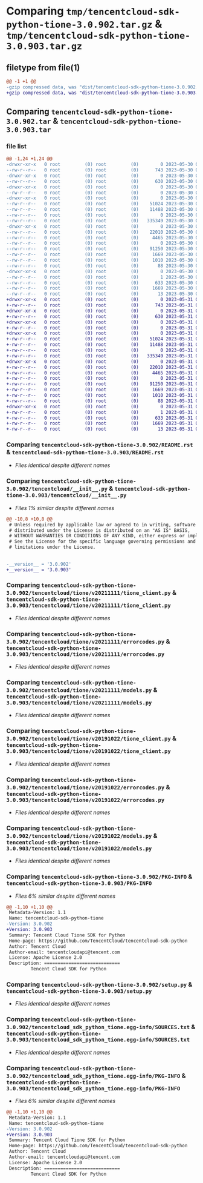 # Comparing `tmp/tencentcloud-sdk-python-tione-3.0.902.tar.gz` & `tmp/tencentcloud-sdk-python-tione-3.0.903.tar.gz`

## filetype from file(1)

```diff
@@ -1 +1 @@
-gzip compressed data, was "dist/tencentcloud-sdk-python-tione-3.0.902.tar", last modified: Tue May 30 00:35:01 2023, max compression
+gzip compressed data, was "dist/tencentcloud-sdk-python-tione-3.0.903.tar", last modified: Wed May 31 02:23:43 2023, max compression
```

## Comparing `tencentcloud-sdk-python-tione-3.0.902.tar` & `tencentcloud-sdk-python-tione-3.0.903.tar`

### file list

```diff
@@ -1,24 +1,24 @@
-drwxr-xr-x   0 root         (0) root         (0)        0 2023-05-30 00:35:01.000000 tencentcloud-sdk-python-tione-3.0.902/
--rw-r--r--   0 root         (0) root         (0)      743 2023-05-30 00:35:00.000000 tencentcloud-sdk-python-tione-3.0.902/README.rst
-drwxr-xr-x   0 root         (0) root         (0)        0 2023-05-30 00:35:01.000000 tencentcloud-sdk-python-tione-3.0.902/tencentcloud/
--rw-r--r--   0 root         (0) root         (0)      630 2023-05-30 00:35:00.000000 tencentcloud-sdk-python-tione-3.0.902/tencentcloud/__init__.py
-drwxr-xr-x   0 root         (0) root         (0)        0 2023-05-30 00:35:01.000000 tencentcloud-sdk-python-tione-3.0.902/tencentcloud/tione/
--rw-r--r--   0 root         (0) root         (0)        0 2023-05-30 00:35:00.000000 tencentcloud-sdk-python-tione-3.0.902/tencentcloud/tione/__init__.py
-drwxr-xr-x   0 root         (0) root         (0)        0 2023-05-30 00:35:01.000000 tencentcloud-sdk-python-tione-3.0.902/tencentcloud/tione/v20211111/
--rw-r--r--   0 root         (0) root         (0)    51024 2023-05-30 00:35:00.000000 tencentcloud-sdk-python-tione-3.0.902/tencentcloud/tione/v20211111/tione_client.py
--rw-r--r--   0 root         (0) root         (0)    11488 2023-05-30 00:35:00.000000 tencentcloud-sdk-python-tione-3.0.902/tencentcloud/tione/v20211111/errorcodes.py
--rw-r--r--   0 root         (0) root         (0)        0 2023-05-30 00:35:00.000000 tencentcloud-sdk-python-tione-3.0.902/tencentcloud/tione/v20211111/__init__.py
--rw-r--r--   0 root         (0) root         (0)   335349 2023-05-30 00:35:00.000000 tencentcloud-sdk-python-tione-3.0.902/tencentcloud/tione/v20211111/models.py
-drwxr-xr-x   0 root         (0) root         (0)        0 2023-05-30 00:35:01.000000 tencentcloud-sdk-python-tione-3.0.902/tencentcloud/tione/v20191022/
--rw-r--r--   0 root         (0) root         (0)    22010 2023-05-30 00:35:00.000000 tencentcloud-sdk-python-tione-3.0.902/tencentcloud/tione/v20191022/tione_client.py
--rw-r--r--   0 root         (0) root         (0)     4465 2023-05-30 00:35:00.000000 tencentcloud-sdk-python-tione-3.0.902/tencentcloud/tione/v20191022/errorcodes.py
--rw-r--r--   0 root         (0) root         (0)        0 2023-05-30 00:35:00.000000 tencentcloud-sdk-python-tione-3.0.902/tencentcloud/tione/v20191022/__init__.py
--rw-r--r--   0 root         (0) root         (0)    91250 2023-05-30 00:35:00.000000 tencentcloud-sdk-python-tione-3.0.902/tencentcloud/tione/v20191022/models.py
--rw-r--r--   0 root         (0) root         (0)     1669 2023-05-30 00:35:01.000000 tencentcloud-sdk-python-tione-3.0.902/PKG-INFO
--rw-r--r--   0 root         (0) root         (0)     1010 2023-05-30 00:35:00.000000 tencentcloud-sdk-python-tione-3.0.902/setup.py
--rw-r--r--   0 root         (0) root         (0)       88 2023-05-30 00:35:01.000000 tencentcloud-sdk-python-tione-3.0.902/setup.cfg
-drwxr-xr-x   0 root         (0) root         (0)        0 2023-05-30 00:35:01.000000 tencentcloud-sdk-python-tione-3.0.902/tencentcloud_sdk_python_tione.egg-info/
--rw-r--r--   0 root         (0) root         (0)        1 2023-05-30 00:35:01.000000 tencentcloud-sdk-python-tione-3.0.902/tencentcloud_sdk_python_tione.egg-info/dependency_links.txt
--rw-r--r--   0 root         (0) root         (0)      633 2023-05-30 00:35:01.000000 tencentcloud-sdk-python-tione-3.0.902/tencentcloud_sdk_python_tione.egg-info/SOURCES.txt
--rw-r--r--   0 root         (0) root         (0)     1669 2023-05-30 00:35:01.000000 tencentcloud-sdk-python-tione-3.0.902/tencentcloud_sdk_python_tione.egg-info/PKG-INFO
--rw-r--r--   0 root         (0) root         (0)       13 2023-05-30 00:35:01.000000 tencentcloud-sdk-python-tione-3.0.902/tencentcloud_sdk_python_tione.egg-info/top_level.txt
+drwxr-xr-x   0 root         (0) root         (0)        0 2023-05-31 02:23:43.000000 tencentcloud-sdk-python-tione-3.0.903/
+-rw-r--r--   0 root         (0) root         (0)      743 2023-05-31 02:23:42.000000 tencentcloud-sdk-python-tione-3.0.903/README.rst
+drwxr-xr-x   0 root         (0) root         (0)        0 2023-05-31 02:23:43.000000 tencentcloud-sdk-python-tione-3.0.903/tencentcloud/
+-rw-r--r--   0 root         (0) root         (0)      630 2023-05-31 02:23:42.000000 tencentcloud-sdk-python-tione-3.0.903/tencentcloud/__init__.py
+drwxr-xr-x   0 root         (0) root         (0)        0 2023-05-31 02:23:43.000000 tencentcloud-sdk-python-tione-3.0.903/tencentcloud/tione/
+-rw-r--r--   0 root         (0) root         (0)        0 2023-05-31 02:23:42.000000 tencentcloud-sdk-python-tione-3.0.903/tencentcloud/tione/__init__.py
+drwxr-xr-x   0 root         (0) root         (0)        0 2023-05-31 02:23:43.000000 tencentcloud-sdk-python-tione-3.0.903/tencentcloud/tione/v20211111/
+-rw-r--r--   0 root         (0) root         (0)    51024 2023-05-31 02:23:42.000000 tencentcloud-sdk-python-tione-3.0.903/tencentcloud/tione/v20211111/tione_client.py
+-rw-r--r--   0 root         (0) root         (0)    11488 2023-05-31 02:23:42.000000 tencentcloud-sdk-python-tione-3.0.903/tencentcloud/tione/v20211111/errorcodes.py
+-rw-r--r--   0 root         (0) root         (0)        0 2023-05-31 02:23:42.000000 tencentcloud-sdk-python-tione-3.0.903/tencentcloud/tione/v20211111/__init__.py
+-rw-r--r--   0 root         (0) root         (0)   335349 2023-05-31 02:23:42.000000 tencentcloud-sdk-python-tione-3.0.903/tencentcloud/tione/v20211111/models.py
+drwxr-xr-x   0 root         (0) root         (0)        0 2023-05-31 02:23:43.000000 tencentcloud-sdk-python-tione-3.0.903/tencentcloud/tione/v20191022/
+-rw-r--r--   0 root         (0) root         (0)    22010 2023-05-31 02:23:42.000000 tencentcloud-sdk-python-tione-3.0.903/tencentcloud/tione/v20191022/tione_client.py
+-rw-r--r--   0 root         (0) root         (0)     4465 2023-05-31 02:23:42.000000 tencentcloud-sdk-python-tione-3.0.903/tencentcloud/tione/v20191022/errorcodes.py
+-rw-r--r--   0 root         (0) root         (0)        0 2023-05-31 02:23:42.000000 tencentcloud-sdk-python-tione-3.0.903/tencentcloud/tione/v20191022/__init__.py
+-rw-r--r--   0 root         (0) root         (0)    91250 2023-05-31 02:23:42.000000 tencentcloud-sdk-python-tione-3.0.903/tencentcloud/tione/v20191022/models.py
+-rw-r--r--   0 root         (0) root         (0)     1669 2023-05-31 02:23:43.000000 tencentcloud-sdk-python-tione-3.0.903/PKG-INFO
+-rw-r--r--   0 root         (0) root         (0)     1010 2023-05-31 02:23:42.000000 tencentcloud-sdk-python-tione-3.0.903/setup.py
+-rw-r--r--   0 root         (0) root         (0)       88 2023-05-31 02:23:43.000000 tencentcloud-sdk-python-tione-3.0.903/setup.cfg
+drwxr-xr-x   0 root         (0) root         (0)        0 2023-05-31 02:23:43.000000 tencentcloud-sdk-python-tione-3.0.903/tencentcloud_sdk_python_tione.egg-info/
+-rw-r--r--   0 root         (0) root         (0)        1 2023-05-31 02:23:43.000000 tencentcloud-sdk-python-tione-3.0.903/tencentcloud_sdk_python_tione.egg-info/dependency_links.txt
+-rw-r--r--   0 root         (0) root         (0)      633 2023-05-31 02:23:43.000000 tencentcloud-sdk-python-tione-3.0.903/tencentcloud_sdk_python_tione.egg-info/SOURCES.txt
+-rw-r--r--   0 root         (0) root         (0)     1669 2023-05-31 02:23:43.000000 tencentcloud-sdk-python-tione-3.0.903/tencentcloud_sdk_python_tione.egg-info/PKG-INFO
+-rw-r--r--   0 root         (0) root         (0)       13 2023-05-31 02:23:43.000000 tencentcloud-sdk-python-tione-3.0.903/tencentcloud_sdk_python_tione.egg-info/top_level.txt
```

### Comparing `tencentcloud-sdk-python-tione-3.0.902/README.rst` & `tencentcloud-sdk-python-tione-3.0.903/README.rst`

 * *Files identical despite different names*

### Comparing `tencentcloud-sdk-python-tione-3.0.902/tencentcloud/__init__.py` & `tencentcloud-sdk-python-tione-3.0.903/tencentcloud/__init__.py`

 * *Files 1% similar despite different names*

```diff
@@ -10,8 +10,8 @@
 # Unless required by applicable law or agreed to in writing, software
 # distributed under the License is distributed on an "AS IS" BASIS,
 # WITHOUT WARRANTIES OR CONDITIONS OF ANY KIND, either express or implied.
 # See the License for the specific language governing permissions and
 # limitations under the License.
 
 
-__version__ = '3.0.902'
+__version__ = '3.0.903'
```

### Comparing `tencentcloud-sdk-python-tione-3.0.902/tencentcloud/tione/v20211111/tione_client.py` & `tencentcloud-sdk-python-tione-3.0.903/tencentcloud/tione/v20211111/tione_client.py`

 * *Files identical despite different names*

### Comparing `tencentcloud-sdk-python-tione-3.0.902/tencentcloud/tione/v20211111/errorcodes.py` & `tencentcloud-sdk-python-tione-3.0.903/tencentcloud/tione/v20211111/errorcodes.py`

 * *Files identical despite different names*

### Comparing `tencentcloud-sdk-python-tione-3.0.902/tencentcloud/tione/v20211111/models.py` & `tencentcloud-sdk-python-tione-3.0.903/tencentcloud/tione/v20211111/models.py`

 * *Files identical despite different names*

### Comparing `tencentcloud-sdk-python-tione-3.0.902/tencentcloud/tione/v20191022/tione_client.py` & `tencentcloud-sdk-python-tione-3.0.903/tencentcloud/tione/v20191022/tione_client.py`

 * *Files identical despite different names*

### Comparing `tencentcloud-sdk-python-tione-3.0.902/tencentcloud/tione/v20191022/errorcodes.py` & `tencentcloud-sdk-python-tione-3.0.903/tencentcloud/tione/v20191022/errorcodes.py`

 * *Files identical despite different names*

### Comparing `tencentcloud-sdk-python-tione-3.0.902/tencentcloud/tione/v20191022/models.py` & `tencentcloud-sdk-python-tione-3.0.903/tencentcloud/tione/v20191022/models.py`

 * *Files identical despite different names*

### Comparing `tencentcloud-sdk-python-tione-3.0.902/PKG-INFO` & `tencentcloud-sdk-python-tione-3.0.903/PKG-INFO`

 * *Files 6% similar despite different names*

```diff
@@ -1,10 +1,10 @@
 Metadata-Version: 1.1
 Name: tencentcloud-sdk-python-tione
-Version: 3.0.902
+Version: 3.0.903
 Summary: Tencent Cloud Tione SDK for Python
 Home-page: https://github.com/TencentCloud/tencentcloud-sdk-python
 Author: Tencent Cloud
 Author-email: tencentcloudapi@tencent.com
 License: Apache License 2.0
 Description: ============================
         Tencent Cloud SDK for Python
```

### Comparing `tencentcloud-sdk-python-tione-3.0.902/setup.py` & `tencentcloud-sdk-python-tione-3.0.903/setup.py`

 * *Files identical despite different names*

### Comparing `tencentcloud-sdk-python-tione-3.0.902/tencentcloud_sdk_python_tione.egg-info/SOURCES.txt` & `tencentcloud-sdk-python-tione-3.0.903/tencentcloud_sdk_python_tione.egg-info/SOURCES.txt`

 * *Files identical despite different names*

### Comparing `tencentcloud-sdk-python-tione-3.0.902/tencentcloud_sdk_python_tione.egg-info/PKG-INFO` & `tencentcloud-sdk-python-tione-3.0.903/tencentcloud_sdk_python_tione.egg-info/PKG-INFO`

 * *Files 6% similar despite different names*

```diff
@@ -1,10 +1,10 @@
 Metadata-Version: 1.1
 Name: tencentcloud-sdk-python-tione
-Version: 3.0.902
+Version: 3.0.903
 Summary: Tencent Cloud Tione SDK for Python
 Home-page: https://github.com/TencentCloud/tencentcloud-sdk-python
 Author: Tencent Cloud
 Author-email: tencentcloudapi@tencent.com
 License: Apache License 2.0
 Description: ============================
         Tencent Cloud SDK for Python
```


